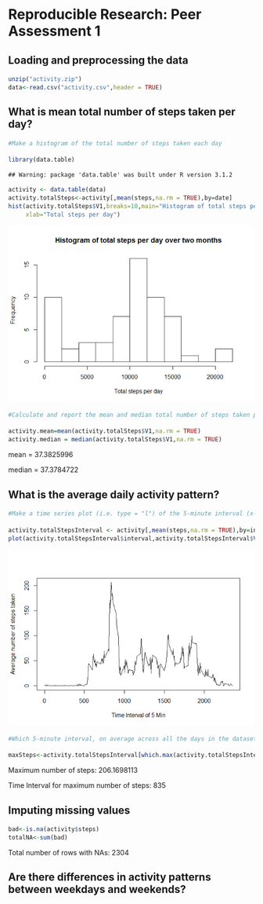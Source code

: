 # Reproducible Research: Peer Assessment 1


## Loading and preprocessing the data


```r
unzip("activity.zip")
data<-read.csv("activity.csv",header = TRUE)
```


## What is mean total number of steps taken per day?


```r
#Make a histogram of the total number of steps taken each day

library(data.table)
```

```
## Warning: package 'data.table' was built under R version 3.1.2
```

```r
activity <- data.table(data)
activity.totalSteps<-activity[,mean(steps,na.rm = TRUE),by=date]
hist(activity.totalSteps$V1,breaks=10,main="Histogram of total steps per day over two months",
     xlab="Total steps per day")
```

![](./PA1_template_files/figure-html/unnamed-chunk-2-1.png) 

```r
#Calculate and report the mean and median total number of steps taken per day

activity.mean=mean(activity.totalSteps$V1,na.rm = TRUE)
activity.median = median(activity.totalSteps$V1,na.rm = TRUE)
```
mean =  37.3825996

median = 37.3784722


## What is the average daily activity pattern?


```r
#Make a time series plot (i.e. type = "l") of the 5-minute interval (x-axis) and the average number of steps taken, averaged across all days (y-axis)

activity.totalStepsInterval <- activity[,mean(steps,na.rm = TRUE),by=interval]
plot(activity.totalStepsInterval$interval,activity.totalStepsInterval$V1, type = 'l',xlab='Time Interval of 5 Min',ylab="Average number of steps taken")
```

![](./PA1_template_files/figure-html/unnamed-chunk-3-1.png) 



```r
#Which 5-minute interval, on average across all the days in the dataset, contains the maximum number of steps?

maxSteps<-activity.totalStepsInterval[which.max(activity.totalStepsInterval$V1)]
```

Maximum number of steps: 206.1698113

Time Interval for maximum number of steps: 835



## Imputing missing values

```r
bad<-is.na(activity$steps)
totalNA<-sum(bad)
```
Total number of rows with NAs: 2304


## Are there differences in activity patterns between weekdays and weekends?
